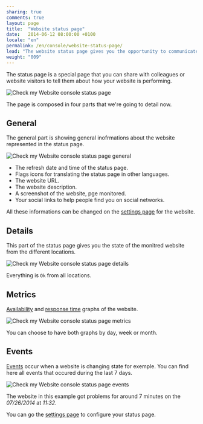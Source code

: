 ```yaml
---
sharing: true
comments: true
layout: page
title:  "Website status page"
date:   2014-06-12 08:00:00 +0100
locale: "en"
permalink: /en/console/website-status-page/
lead: "The website status page gives you the opportunity to communicate on your website health to the public or to a private community"
weight: "009"
---
```


The status page is a special page that you can share with colleagues or website visitors to tell them about how your website is performing.

![Check my Website console status page](/assets/img/fullsize/en/console/website-status/status.png)

The page is composed in four parts that we're going to detail now.

## General

The general part is showing general inofrmations about the website represented in the status page.

![Check my Website console status page general](/assets/img/fullsize/en/console/website-status/general.png)

- The refresh date and time of the status page.
- Flags icons for translating the status page in other languages.
- The website URL.
- The website description.
- A screenshot of the website, pge monitored.
- Your social links to help people find you on social networks.

All these informations can be changed on the [settings page](/en/console/website-settings/) for the website.

## Details

This part of the status page gives you the state of the monitred website from the different locations.

![Check my Website console status page details](/assets/img/fullsize/en/console/website-status/details.png)

Everything is `Ok` from all locations.

## Metrics

[Availability](/en/terms-definitions/#availability) and [response time](/en/terms-definitions/#response-time) graphs of the website.

![Check my Website console status page metrics](/assets/img/fullsize/en/console/website-status/metrics.png)

You can choose to have both graphs by day, week or month.

## Events

[Events](/en/terms-definitions/#events) occur when a website is changing state for exemple. You can find here all events that occured during the last 7 days.

![Check my Website console status page events](/assets/img/fullsize/en/console/website-status/events.png)

The website in this example got problems for around 7 minutes on the *07/26/2014* at *11:32*.

You can go the [settings page](/en/console/website-status/) to configure your status page.